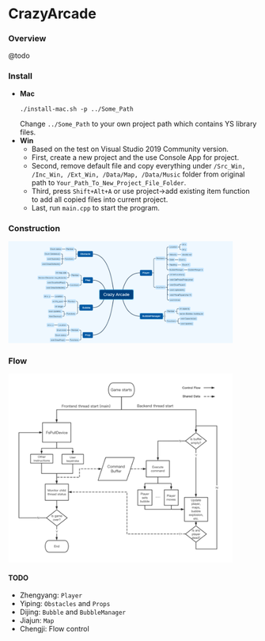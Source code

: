 # CrazyArcade

### Overview
@todo

### Install
* **Mac**
    ```
    ./install-mac.sh -p ../Some_Path
    ```
    Change `../Some_Path` to your own project path which contains YS library files.
* **Win** 
    * Based on the test on Visual Studio 2019 Community version.  
    * First, create a new project and the use Console App for project.  
    * Second, remove default file and copy everything under `/Src_Win, /Inc_Win, /Ext_Win, /Data/Map, /Data/Music` folder from original path to `Your_Path_To_New_Project_File_Folder`.  
    * Third, press `Shift+Alt+A` or use project->add existing item function to add all copied files into current project.  
    * Last, run `main.cpp` to start the program.  
    

### Construction
<img src="Data/Readme/code_structure.png" width="90%">

### Flow
<img src="Data/Readme/flow_chart.png" width="90%">

#### TODO
* Zhengyang: `Player`
* Yiping: `Obstacles` and `Props`
* Dijing: `Bubble` and `BubbleManager`
* Jiajun: `Map`
* Chengji: Flow control
